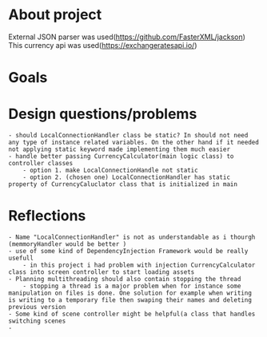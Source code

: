 # About project 

External JSON parser was used(https://github.com/FasterXML/jackson)
This currency api was used(https://exchangeratesapi.io/)
# Goals

# Design questions/problems
    - should LocalConnectionHandler class be static? In should not need any type of instance related variables. On the other hand if it needed not applying static keyword made implementing them much easier
    - handle better passing CurrencyCalculator(main logic class) to controller classes 
        - option 1. make LocalConnectionHandle not static 
        - option 2. (chosen one) LocalConnectionHandler has static property of CurrencyCaluclator class that is initialized in main
# Reflections
    - Name "LocalConnectionHandler" is not as understandable as i thourgh (memmoryHandler would be better )
    - use of some kind of DependencyInjection Framework would be really usefull 
        - in this project i had problem with injection CurrencyCalculator class into screen controller to start loading assets
    - Planning multithreading should also contain stopping the thread
        - stopping a thread is a major problem when for instance some manipulation on files is done. One solution for example when writing is writing to a temporary file then swaping their names and deleting previous version
    - Some kind of scene controller might be helpful(a class that handles switching scenes 
    - 